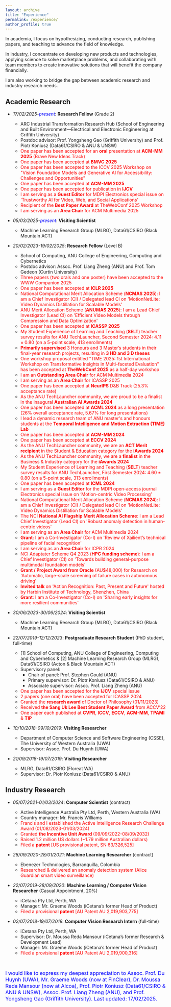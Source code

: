 ```yaml
---
layout: archive
title: "Experience"
permalink: /experience/
author_profile: true
---
```

<!-- <font color="red"><strong>A*</strong>, accepted, to appear</font> -->
<!-- Research experience
====== -->

<style>
a:link {
  text-decoration: none;
}

a:visited {
  text-decoration: none;
}

a:hover {
  text-decoration: underline;
}

a:active {
  text-decoration: underline;
}
</style>

In academia, I focus on hypothesizing, conducting research, publishing papers, and teaching to advance the field of knowledge.

In industry, I concentrate on developing new products and technologies, applying science to solve marketplace problems, and collaborating with team members to create innovative solutions that will benefit the company financially.

I am also working to bridge the gap between academic research and industry research needs.


<h2>Academic Research</h2>

* *17/02/2025-<font color="blue">present</font>*: **Research Fellow** (Grade 2)
  * ARC Industrial Transformation Research Hub (School of Engineering and Built Environment—Electrical and Electronic Engineering at Griffith University)
  * Postdoc advisor: [Prof. Yongsheng Gao](https://experts.griffith.edu.au/19112-yongsheng-gao) (Griffith University) and [Prof. Piotr Koniusz](https://www.koniusz.com) (Data61/CSIRO & ANU & UNSW)
  * <font color="red">One paper has been accepted for an <strong>oral</strong> presentation at <strong>ACM-MM 2025</strong> (Brave New Ideas Track)</font>
  * <font color="red">One paper has been accepted at <strong>BMVC 2025</strong></font>
  * <font color="red">One paper has been accepted to the ICCV 2025 Workshop on "Vision Foundation Models and Generative AI for Accessibility: Challenges and Opportunities"</font>
  * <font color="red">One paper has been accepted at <strong>ACM-MM 2025</strong></font>
  * <font color="red">One paper has been accepted for publication in <strong>IJCV</strong></font>
  * <font color="red">I am serving as a <strong>Guest Editor</strong> for MDPI Electronics special issue on ‘Trustworthy AI for Video, Web, and Social Applications’</font>
  * <font color="red">Recipient of the <strong>Best Paper Award</strong> at TheWebConf 2025 Workshop</font>
  * <font color="red">I am serving as an <strong>Area Chair</strong> for ACM Multimedia 2025</font>
 
* *05/03/2025-<font color="blue">present</font>*: **Visiting Scientist**
  * Machine Learning Research Group (MLRG), Data61/CSIRO (Black Mountain ACT)

* *20/02/2023-19/02/2025*: **Research Fellow** (Level B)
  * School of Computing, ANU College of Engineering, Computing and Cybernetics
  * Postdoc advisor: [Assoc. Prof. Liang Zheng](https://zheng-lab-anu.github.io/) (ANU) and [Prof. Tom Gedeon](https://staffportal.curtin.edu.au/staff/profile/view/tom-gedeon-5e48a1fd/) (Curtin University)
  * <font color="red">Three papers (two orals and one poster) have been accepted to the WWW Companion 2025</font>
  * <font color="red">One paper has been accepted at <strong>ICLR 2025</strong></font>
  * <font color="red">National Computational Merit Allocation Scheme (<strong>NCMAS 2025</strong>): I am a Chief Investigator (CI) / Delegated lead CI on 'MotionNetLite: Video Dynamics Distillation for Scalable Models'</font>
  * <font color="red">ANU Merit Allocation Scheme  (<strong>ANUMAS 2025</strong>): I am a Lead Chief Investigator (Lead CI) on 'Efficient Video Models through Compression and Data Optimization'</font>
  * <font color="red">One paper has been accepted at <strong>ICASSP 2025</strong></font>
  * <font color="red">My Student Experience of Learning and Teaching (<strong>SELT</strong>) teacher survey results for ANU TechLauncher, Second Semester 2024: $4.11\pm0.80$ (on a 5-point scale, 413 enrollments)</font>
  * <font color="red"><strong>Primarily supervised</strong> 3 Honours and 3 Master’s students in their final-year research projects, resulting in <strong>3 HD and 3 D theses</strong></font>
  * <font color="red">One workshop proposal entitled "TIME 2025: 1st International Workshop on Transformative Insights in Multi-faceted Evaluation" has been accepted at <strong>TheWebConf 2025</strong> as a half-day workshop</font>
  * <font color="red">I am an <strong>Outstanding Area Chair</strong> for ACM Multimedia 2024</font>
  * <font color="red">I am serving as an <strong>Area Chair</strong> for ICASSP 2025</font>
  * <font color="red">One paper has been accepted at <strong>NeurIPS</strong> D&B Track (25.3% acceptance rate)</font>
  * <font color="red">As the ANU TechLauncher community, we are proud to be a finalist in the inaugural <strong>Australian AI Awards 2024</strong></font>
  * <font color="red">One paper has been accepted at <strong>ACML 2024</strong> as a long presentation (26% overall acceptance rate, 5.67% for long presentations)</font>
  * <font color="red">I lead a dynamic research team of ANU master's and honours students at the <strong>Temporal Intelligence and Motion Extraction (TIME) Lab</strong></font>
  * <font color="red">One paper has been accepted at <strong>ACM-MM 2024</strong></font>
  * <font color="red">One paper has been accepted at <strong>ECCV 2024</strong></font>
  * <font color="red">As the ANU TechLauncher community, we are an <strong>ACT Merit recipient</strong> in the Student & Education category for the <strong>iAwards 2024</strong></font>
  * <font color="red">As the ANU TechLauncher community, we are a <strong>finalist</strong> in the Business & Industry category for the <strong>iAwards 2024</strong></font>
  * <font color="red">My Student Experience of Learning and Teaching (<strong>SELT</strong>) teacher survey results for ANU TechLauncher, First Semester 2024: $4.60\pm0.80$ (on a 5-point scale, 313 enrollments)</font>
  * <font color="red">One paper has been accepted at <strong>ICML 2024</strong></font>
  * <font color="red">I am serving as a <strong>Guest Editor</strong> for the MDPI open-access journal Electronics special issue on ‘Motion-centric Video Processing’</font>
  * <font color="red">National Computational Merit Allocation Scheme (<strong>NCMAS 2024</strong>): I am a Chief Investigator (CI) / Delegated lead CI on 'MotionNetLite: Video Dynamics Distillation for Scalable Models'</font>
  * <font color="red">The NCI <strong>National AI Flagship Merit Allocation Scheme</strong>: I am a Lead Chief Investigator (Lead CI) on 'Robust anomaly detection in human-centric videos'</font>
  * <font color="red">I am serving as an <strong>Area Chair</strong> for ACM Multimedia 2024</font>
  * <font color="red"><strong>Grant</strong>: I am a Co-Investigator (Co-I) on 'Review of Xailient’s technical pipeline of facial recognition'</font>
  * <font color="red">I am serving as an <strong>Area Chair</strong> for ICPR 2024</font>
  * <font color="red">NCI Adaptater Scheme Q4 2023 (<strong>HPC funding scheme</strong>): I am a Chief Investigator (CI) on 'Towards building general-purpose multimodal foundation models'</font>
  * <font color="red"><strong>Grant / Project Award from Oracle</strong> (AU$48,000) for Research on 'Automatic, large-scale screening of failure cases in autonomous driving' </font>
  * <font color="red"><strong>Invited talk</strong> on 'Action Recognition: Past, Present and Future' hosted by Harbin Institute of Technology, Shenzhen, China </font>
  * <font color="red"><strong>Grant</strong>: I am a Co-Investigator (Co-I) on 'Sharing early insights for more resilient communities'</font>

* *30/06/2023-30/06/2024*: **Visiting Scientist**
  * Machine Learning Research Group (MLRG), Data61/CSIRO (Black Mountain ACT)

* *22/07/2019-12/12/2023*: **Postgraduate Research Student** (PhD student, full-time)
  * [1] School of Computing, ANU College of Engineering, Computing and Cybernetics & [2] Machine Learning Research Group (MLRG), Data61/CSIRO (Acton & Black Mountain ACT)
  * Supervisory panel: 
    * Chair of panel: [Prof. Stephen Gould](http://users.cecs.anu.edu.au/~sgould/) (ANU)
    * Primary supervisor: [Dr. Piotr Koniusz](https://www.koniusz.com) (Data61/CSIRO & ANU)
    * Associate supervisor: Assoc. Prof. Liang Zheng (ANU)
  * <font color="red">One paper has been accepted for the <strong>IJCV</strong> special issue</font>
  * <font color="red">2 papers (one oral) have been accepted for ICASSP 2024</font>
  * <font color="red">Granted the <strong>research award</strong> of Doctor of Philosophy (01/11/2023)</font>
  * <font color="red">Received <strong>the Sang Uk Lee Best Student Paper Award</strong> from ACCV’22</font>
  * <font color="red">One paper each published at <strong>CVPR</strong>, <strong>ICCV</strong>, <strong>ECCV</strong>, <strong>ACM-MM</strong>, <strong>TPAMI</strong> & <strong>TIP</strong></font>
  

* *10/10/2018-09/10/2019*: **Visiting Researcher**
  * Department of Computer Science and Software Engineering (CSSE), The University of Western Australia (UWA)
  * Supervisor: [Assoc. Prof. Du Huynh](https://research-repository.uwa.edu.au/en/persons/du-huynh) (UWA)

* *21/09/2018-19/07/2019*: **Visiting Researcher**
  * MLRG, Data61/CSIRO (Floreat WA)
  * Supervisor: Dr. Piotr Koniusz (Data61/CSIRO & ANU)

<h2>Industry Research</h2>

* *05/07/2021-01/03/2024*: **Computer Scientist** (contract)
  * Active Intelligence Australia Pty Ltd, Perth, Western Australia (WA)
  * Country manager: [Mr. Francis Williams](https://www.linkedin.com/in/williamsfrancis/) <!--  CEO: [Mr. Kenneth LaMarca](https://www.linkedin.com/in/ken-lamarca-a021a2/) -->
  * <font color="red">Francis and I established the Active Intelligence Research Challenge Award (01/08/2023-01/03/2024)</font>
  * <font color="red">Granted <strong> the Incentive Unit Award </strong>(09/09/2022-08/09/2032)</font>
  * <font color="red">Raised 1.2 million US dollars (~1.79 million Australian dollars)</font>
  * <font color="red">Filed a <strong>patent</strong> [US provisional patent, SN 63/326,525]</font>

* *28/09/2020-28/01/2021*: **Machine Learning Researcher** (contract)
  * Ebenezer Technologies, Barranquilla, Colombia
  * <font color="red">Researched & delivered an anomaly detection system (Alice Guardian smart video surveillance)</font>

* *22/07/2019-28/09/2020*: **Machine Learning / Computer Vision Researcher** (Casual Appointment, 20%)
  * iCetana Pty Ltd, Perth, WA
  * Manager: [Mr. Graeme Woods](https://www.linkedin.com/in/graeme-woods-877608213/) (iCetana’s former Head of Product)
  * <font color="red">Filed a provisional <strong>patent</strong> [AU Patent AU 2,019,903,775]</font>

* *02/07/2018-19/07/2019*: **Computer Vision Research Intern** (full-time)
  * iCetana Pty Ltd, Perth, WA
  * Supervisor: [Dr. Moussa Reda Mansour](https://scholar.google.com/citations?user=3WWA0FMAAAAJ&hl=en) (iCetana’s former Research & Development Lead) 
  * Manager: Mr. Graeme Woods (iCetana’s former Head of Product)
  * <font color="red">Filed a provisional <strong>patent</strong> [AU Patent AU 2,019,900,316]</font>

<p>&nbsp;</p>
<font size="3" color="blue">I would like to express my deepest appreciation to Assoc. Prof. Du Huynh (UWA), Mr. Graeme Woods (now at FinClear), Dr. Moussa Reda Mansour (now at Alcoa), Prof. Piotr Koniusz (Data61/CSIRO & ANU & UNSW), Assoc. Prof. Liang Zheng (ANU), and Prof. Yongsheng Gao (Griffith University). Last updated: 17/02/2025.</font>
